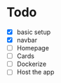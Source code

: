 # Todo

  - [X] basic setup
  - [X] navbar
  - [ ] Homepage
  - [ ] Cards
  - [ ] Dockerize
  - [ ] Host the app